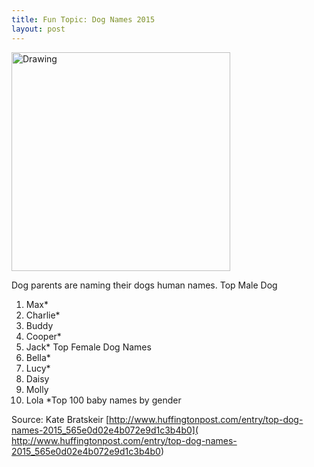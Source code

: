 ```yaml
---
title: Fun Topic: Dog Names 2015
layout: post
---
```

<img src="{{ site.url }}/images/2015-12-04-image.png" alt="Drawing" style="width: 350px;"/>

Dog parents are naming their dogs human names.
Top Male Dog
1. Max*
2. Charlie*
3. Buddy
4. Cooper*
5. Jack*
Top Female Dog Names
1. Bella*
2. Lucy*
3. Daisy
4. Molly
5. Lola
\*Top 100 baby names by gender

Source: Kate Bratskeir [http://www.huffingtonpost.com/entry/top-dog-names-2015_565e0d02e4b072e9d1c3b4b0]( http://www.huffingtonpost.com/entry/top-dog-names-2015_565e0d02e4b072e9d1c3b4b0)
